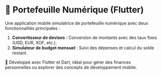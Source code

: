 # 💼 Portefeuille Numérique (Flutter)

Une application mobile simulatrice de portefeuille numérique avec deux fonctionnalités principales :
1. **Convertisseur de devises** : Conversion de montants avec des taux fixes (USD, EUR, XOF, etc.).
2. **Simulateur de budget mensuel** : Suivi des dépenses et calcul du solde restant.

🚀 Développé avec Flutter et Dart, idéal pour gérer des finances personnelles ou explorer des concepts de développement mobile.
